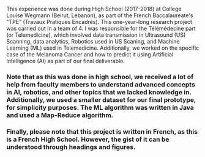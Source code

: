 This experience was done during High School (2017-2018) at College Louise Wegmann (Beirut, Lebanon), as part of the French Baccalaureate's "TPE" (Travaux Pratiques Encadrés). This one-year-long research project was carried out in a team of 4. I was responsible for the Télémédecine part (or Telemedicine), which involved data transmission in Ultrasound (US) Scanning, data analytics, Robotics used in US Scaning, and Machine Learning (ML) used in Telemedicine. Additionally, we worked on the specific case of the Melanoma Cancer and how to predict it using Artificial Intelligence (AI) as part of our final deliverable. 

### Note that as this was done in high school, we received a lot of help from faculty members to understand advanced concepts in AI, robotics, and other topics that we lacked knowledge in. Additionally, we used a smaller dataset for our final prototype, for simplicity purposes. The ML algorithm was written in Java and used a Map-Reduce algorithm.

### Finally, please note that this project is written in French, as this is a French High School. However, the gist of it can be understood through headings and figures. 
